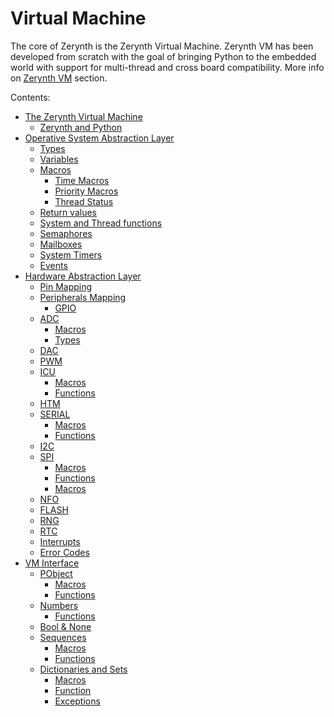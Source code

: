 # Virtual Machine

The core of Zerynth is the Zerynth Virtual Machine. Zerynth VM has been developed from scratch with the goal of bringing Python to the embedded world with support for multi-thread and cross board compatibility. More info on [Zerynth VM](https://docs.zerynth.com/latest/official/core.zerynth.stdlib/docs/vm.html#zerynthvm) section.

Contents:


* [The Zerynth Virtual Machine](https://docs.zerynth.com/latest/official/core.zerynth.stdlib/docs/vm.html)
    * [Zerynth and Python](https://docs.zerynth.com/latest/official/core.zerynth.stdlib/docs/vm.html#zerynth-and-python)
* [Operative System Abstraction Layer](https://docs.zerynth.com/latest/official/core.zerynth.stdlib/docs/official_core.zerynth.stdlib___common_vosal_h.html)
    * [Types](https://docs.zerynth.com/latest/official/core.zerynth.stdlib/docs/official_core.zerynth.stdlib___common_vosal_h.html#types)
    * [Variables](https://docs.zerynth.com/latest/official/core.zerynth.stdlib/docs/official_core.zerynth.stdlib___common_vosal_h.html#variables)
    * [Macros](https://docs.zerynth.com/latest/official/core.zerynth.stdlib/docs/official_core.zerynth.stdlib___common_vosal_h.html#macros)
	    * [Time Macros](https://docs.zerynth.com/latest/official/core.zerynth.stdlib/docs/official_core.zerynth.stdlib___common_vosal_h.html#time-macros)
	    * [Priority Macros](https://docs.zerynth.com/latest/official/core.zerynth.stdlib/docs/official_core.zerynth.stdlib___common_vosal_h.html#priority-macros)
	    * [Thread Status](https://docs.zerynth.com/latest/official/core.zerynth.stdlib/docs/official_core.zerynth.stdlib___common_vosal_h.html#thread-status)
    * [Return values](https://docs.zerynth.com/latest/official/core.zerynth.stdlib/docs/official_core.zerynth.stdlib___common_vosal_h.html#return-values)
    * [System and Thread functions](https://docs.zerynth.com/latest/official/core.zerynth.stdlib/docs/official_core.zerynth.stdlib___common_vosal_h.html#system-and-thread-functions)
    * [Semaphores](https://docs.zerynth.com/latest/official/core.zerynth.stdlib/docs/official_core.zerynth.stdlib___common_vosal_h.html#semaphores)
    * [Mailboxes](https://docs.zerynth.com/latest/official/core.zerynth.stdlib/docs/official_core.zerynth.stdlib___common_vosal_h.html#mailboxes)
    * [System Timers](https://docs.zerynth.com/latest/official/core.zerynth.stdlib/docs/official_core.zerynth.stdlib___common_vosal_h.html#system-timers)
    * [Events](https://docs.zerynth.com/latest/official/core.zerynth.stdlib/docs/official_core.zerynth.stdlib___common_vosal_h.html#events)
* [Hardware Abstraction Layer](https://docs.zerynth.com/latest/official/core.zerynth.stdlib/docs/official_core.zerynth.stdlib___common_vhal_h.html)
    * [Pin Mapping](https://docs.zerynth.com/latest/official/core.zerynth.stdlib/docs/official_core.zerynth.stdlib___common_vhal_h.html#pin-mapping)
    * [Peripherals Mapping](https://docs.zerynth.com/latest/official/core.zerynth.stdlib/docs/official_core.zerynth.stdlib___common_vhal_h.html#peripherals-mapping)
	    * [GPIO](https://docs.zerynth.com/latest/official/core.zerynth.stdlib/docs/official_core.zerynth.stdlib___common_vhal_h.html#gpio)
    * [ADC](https://docs.zerynth.com/latest/official/core.zerynth.stdlib/docs/official_core.zerynth.stdlib___common_vhal_h.html#adc)
	    * [Macros](https://docs.zerynth.com/latest/official/core.zerynth.stdlib/docs/official_core.zerynth.stdlib___common_vhal_h.html#id1)
	    * [Types](https://docs.zerynth.com/latest/official/core.zerynth.stdlib/docs/official_core.zerynth.stdlib___common_vhal_h.html#types)
    * [DAC](https://docs.zerynth.com/latest/official/core.zerynth.stdlib/docs/official_core.zerynth.stdlib___common_vhal_h.html#dac)
    * [PWM](https://docs.zerynth.com/latest/official/core.zerynth.stdlib/docs/official_core.zerynth.stdlib___common_vhal_h.html#pwm)
    * [ICU](https://docs.zerynth.com/latest/official/core.zerynth.stdlib/docs/official_core.zerynth.stdlib___common_vhal_h.html#icu)
	    * [Macros](https://docs.zerynth.com/latest/official/core.zerynth.stdlib/docs/official_core.zerynth.stdlib___common_vhal_h.html#id2)
	    * [Functions](https://docs.zerynth.com/latest/official/core.zerynth.stdlib/docs/official_core.zerynth.stdlib___common_vhal_h.html#id3)
    * [HTM](https://docs.zerynth.com/latest/official/core.zerynth.stdlib/docs/official_core.zerynth.stdlib___common_vhal_h.html#htm)
    * [SERIAL](https://docs.zerynth.com/latest/official/core.zerynth.stdlib/docs/official_core.zerynth.stdlib___common_vhal_h.html#serial)
	    * [Macros](https://docs.zerynth.com/latest/official/core.zerynth.stdlib/docs/official_core.zerynth.stdlib___common_vhal_h.html#id4)
	    * [Functions](https://docs.zerynth.com/latest/official/core.zerynth.stdlib/docs/official_core.zerynth.stdlib___common_vhal_h.html#id5)
    * [I2C](https://docs.zerynth.com/latest/official/core.zerynth.stdlib/docs/official_core.zerynth.stdlib___common_vhal_h.html#i2c)
    * [SPI](https://docs.zerynth.com/latest/official/core.zerynth.stdlib/docs/official_core.zerynth.stdlib___common_vhal_h.html#spi)
	    * [Macros](https://docs.zerynth.com/latest/official/core.zerynth.stdlib/docs/official_core.zerynth.stdlib___common_vhal_h.html#id6)
	    * [Functions](https://docs.zerynth.com/latest/official/core.zerynth.stdlib/docs/official_core.zerynth.stdlib___common_vhal_h.html#id7)
	    * [Macros](https://docs.zerynth.com/latest/official/core.zerynth.stdlib/docs/official_core.zerynth.stdlib___common_vhal_h.html#id8)
    * [NFO](https://docs.zerynth.com/latest/official/core.zerynth.stdlib/docs/official_core.zerynth.stdlib___common_vhal_h.html#nfo)
    * [FLASH](https://docs.zerynth.com/latest/official/core.zerynth.stdlib/docs/official_core.zerynth.stdlib___common_vhal_h.html#flash)
    * [RNG](https://docs.zerynth.com/latest/official/core.zerynth.stdlib/docs/official_core.zerynth.stdlib___common_vhal_h.html#rng)
    * [RTC](https://docs.zerynth.com/latest/official/core.zerynth.stdlib/docs/official_core.zerynth.stdlib___common_vhal_h.html#rtc)
    * [Interrupts](https://docs.zerynth.com/latest/official/core.zerynth.stdlib/docs/official_core.zerynth.stdlib___common_vhal_h.html#interrupts)
    * [Error Codes](https://docs.zerynth.com/latest/official/core.zerynth.stdlib/docs/official_core.zerynth.stdlib___common_vhal_h.html#error-codes)
* [VM Interface](https://docs.zerynth.com/latest/official/core.zerynth.stdlib/docs/official_core.zerynth.stdlib___lang_lang_h.html)
    * [PObject](https://docs.zerynth.com/latest/official/core.zerynth.stdlib/docs/official_core.zerynth.stdlib___lang_lang_h.html#pobject)
	    * [Macros](https://docs.zerynth.com/latest/official/core.zerynth.stdlib/docs/official_core.zerynth.stdlib___lang_lang_h.html#macros)
	    * [Functions](https://docs.zerynth.com/latest/official/core.zerynth.stdlib/docs/official_core.zerynth.stdlib___lang_lang_h.html#functions)
    * [Numbers](https://docs.zerynth.com/latest/official/core.zerynth.stdlib/docs/official_core.zerynth.stdlib___lang_lang_h.html#numbers)
	    * [Functions](https://docs.zerynth.com/latest/official/core.zerynth.stdlib/docs/official_core.zerynth.stdlib___lang_lang_h.html#id1)
    * [Bool & None](https://docs.zerynth.com/latest/official/core.zerynth.stdlib/docs/official_core.zerynth.stdlib___lang_lang_h.html#bool-none)
    * [Sequences](https://docs.zerynth.com/latest/official/core.zerynth.stdlib/docs/official_core.zerynth.stdlib___lang_lang_h.html#sequences)
	    * [Macros](https://docs.zerynth.com/latest/official/core.zerynth.stdlib/docs/official_core.zerynth.stdlib___lang_lang_h.html#id2)
	    * [Functions](https://docs.zerynth.com/latest/official/core.zerynth.stdlib/docs/official_core.zerynth.stdlib___lang_lang_h.html#id3)
    * [Dictionaries and Sets](https://docs.zerynth.com/latest/official/core.zerynth.stdlib/docs/official_core.zerynth.stdlib___lang_lang_h.html#dictionaries-and-sets)
	    * [Macros](https://docs.zerynth.com/latest/official/core.zerynth.stdlib/docs/official_core.zerynth.stdlib___lang_lang_h.html#id4)
	    * [Function](https://docs.zerynth.com/latest/official/core.zerynth.stdlib/docs/official_core.zerynth.stdlib___lang_lang_h.html#id5)
	     * [Exceptions](https://docs.zerynth.com/latest/official/core.zerynth.stdlib/docs/official_core.zerynth.stdlib___lang_lang_h.html#exceptions)

<!--stackedit_data:
eyJoaXN0b3J5IjpbMzM5MTk3OTEyLDE4OTg3MDE0MDIsLTk2Mz
M5MDMwXX0=
-->
